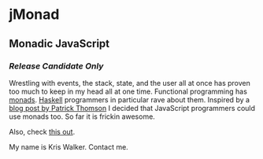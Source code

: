 jMonad
======

Monadic JavaScript
------------------

### *Release Candidate Only*

Wrestling with events, the stack, state, and the user all at once has proven
too much to keep in my head all at one time. Functional programming has
[monads][1].  [Haskell][2] programmers in particular rave about them. Inspired
by a [blog post by Patrick Thomson][3] I decided that JavaScript programmers
could use monads too. So far it is frickin awesome.

Also, check [this out][4].

My name is Kris Walker. Contact me.

 [1]: http://en.wikipedia.org/wiki/Monad_%28functional_programming%29
 [2]: http://www.haskell.org/haskellwiki/Monad_tutorials_timeline
 [3]: http://importantshock.wordpress.com/2009/01/18/jquery-is-a-monad/
 [4]: http://www.haskell.org/all_about_monads/html/analogy.html

